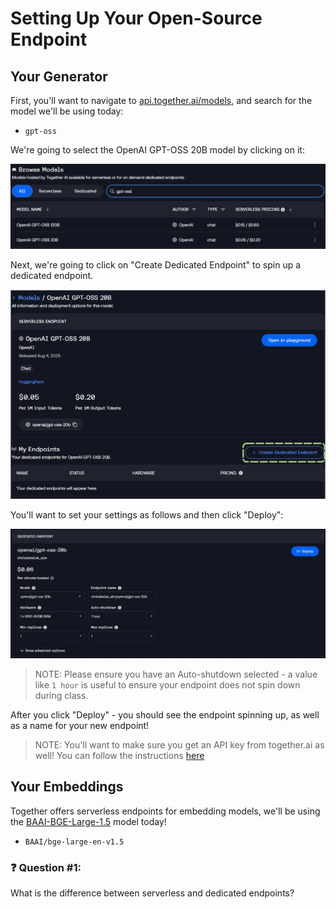 # Setting Up Your Open-Source Endpoint

## Your Generator

First, you'll want to navigate to [api.together.ai/models](https://api.together.ai/models), and search for the model we'll be using today: 

- `gpt-oss`

We're going to select the OpenAI GPT-OSS 20B model by clicking on it:

![image](./images/Z82ArVL.png)

Next, we're going to click on "Create Dedicated Endpoint" to spin up a dedicated endpoint. 

![image](./images/dWqtZ6i.png)

You'll want to set your settings as follows and then click "Deploy": 

![image](./images/eZvZGZo%20-%20Imgur.png)

> NOTE: Please ensure you have an Auto-shutdown selected - a value like `1 hour` is useful to ensure your endpoint does not spin down during class.

After you click "Deploy" - you should see the endpoint spinning up, as well as a name for your new endpoint!

> NOTE: You'll want to make sure you get an API key from together.ai as well! You can follow the instructions [here](https://docs.together.ai/reference/authentication-1)

## Your Embeddings 

Together offers serverless endpoints for embedding models, we'll be using the [BAAI-BGE-Large-1.5](https://huggingface.co/BAAI/bge-large-en-v1.5) model today!

- `BAAI/bge-large-en-v1.5`

### ❓ Question #1: 

What is the difference between serverless and dedicated endpoints?